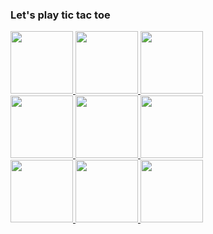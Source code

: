 ### Let's play tic tac toe
<div>
    <a href="https://gkoniaris.gr/tictactoe/setPoint/0/0">
        <img src="https://gkoniaris.gr/tictactoe/getPoint/0/0" width="100"/>
    </a>
    <a href="https://gkoniaris.gr/tictactoe/setPoint/0/1">
        <img src="https://gkoniaris.gr/tictactoe/getPoint/0/1" width="100"/>
    </a>
    <a href="https://gkoniaris.gr/tictactoe/setPoint/0/2">
        <img src="https://gkoniaris.gr/tictactoe/getPoint/0/2" width="100"/>
    </a>
</div>
<div>
    <a href="https://gkoniaris.gr/tictactoe/setPoint/1/0">
        <img src="https://gkoniaris.gr/tictactoe/getPoint/1/0" width="100"/>
    </a>
    <a href="https://gkoniaris.gr/tictactoe/setPoint/1/1">
        <img src="https://gkoniaris.gr/tictactoe/getPoint/1/1" width="100"/>
    </a>
    <a href="https://gkoniaris.gr/tictactoe/setPoint/1/2">
        <img src="https://gkoniaris.gr/tictactoe/getPoint/1/2" width="100"/>
    </a>
</div>
<div>
    <a href="https://gkoniaris.gr/tictactoe/setPoint/2/0">
        <img src="https://gkoniaris.gr/tictactoe/getPoint/2/0" width="100"/>
    </a>
    <a href="https://gkoniaris.gr/tictactoe/setPoint/2/1">
        <img src="https://gkoniaris.gr/tictactoe/getPoint/2/1" width="100"/>
    </a>
    <a href="https://gkoniaris.gr/tictactoe/setPoint/2/2">
        <img src="https://gkoniaris.gr/tictactoe/getPoint/2/2" width="100"/>
    </a>
</div>
<!--
**gkoniaris/gkoniaris** is a ✨ _special_ ✨ repository because its `README.md` (this file) appears on your GitHub profile.

Here are some ideas to get you started:

- 🔭 I’m currently working on ...
- 🌱 I’m currently learning ...
- 👯 I’m looking to collaborate on ...
- 🤔 I’m looking for help with ...
- 💬 Ask me about ...
- 📫 How to reach me: ...
- 😄 Pronouns: ...
- ⚡ Fun fact: ...
-->
